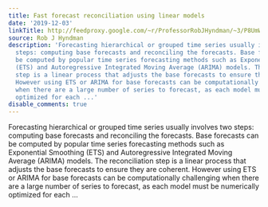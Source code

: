 ```yaml
---
title: Fast forecast reconciliation using linear models
date: '2019-12-03'
linkTitle: http://feedproxy.google.com/~r/ProfessorRobJHyndman/~3/P8UmWIb01iM/
source: Rob J Hyndman
description: 'Forecasting hierarchical or grouped time series usually involves two
  steps: computing base forecasts and reconciling the forecasts. Base forecasts can
  be computed by popular time series forecasting methods such as Exponential Smoothing
  (ETS) and Autoregressive Integrated Moving Average (ARIMA) models. The reconciliation
  step is a linear process that adjusts the base forecasts to ensure they are coherent.
  However using ETS or ARIMA for base forecasts can be computationally challenging
  when there are a large number of series to forecast, as each model must be numerically
  optimized for each ...'
disable_comments: true
---
```

Forecasting hierarchical or grouped time series usually involves two steps: computing base forecasts and reconciling the forecasts. Base forecasts can be computed by popular time series forecasting methods such as Exponential Smoothing (ETS) and Autoregressive Integrated Moving Average (ARIMA) models. The reconciliation step is a linear process that adjusts the base forecasts to ensure they are coherent. However using ETS or ARIMA for base forecasts can be computationally challenging when there are a large number of series to forecast, as each model must be numerically optimized for each ...